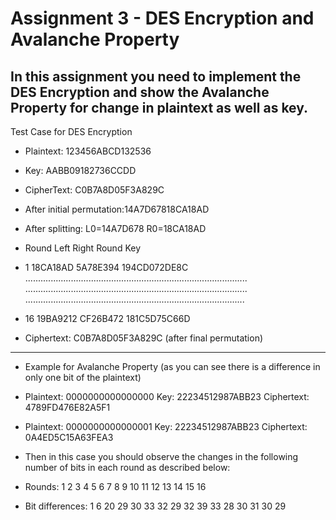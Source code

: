 # Assignment 3 - DES Encryption and Avalanche Property

## In this assignment you need to implement the DES Encryption and show the Avalanche Property for change in plaintext as well as key.

Test Case for DES Encryption

- Plaintext: 123456ABCD132536        
- Key: AABB09182736CCDD        
- CipherText: C0B7A8D05F3A829C


- After initial permutation:14A7D67818CA18AD
- After splitting: L0=14A7D678         R0=18CA18AD

- Round       Left                  Right                  Round Key

- 1          18CA18AD        5A78E394         194CD072DE8C
........................................................................................
........................................................................................
.......................................................................................
- 16         19BA9212        CF26B472         181C5D75C66D

- Ciphertext: C0B7A8D05F3A829C (after final permutation)
---------------------------------------------------------------------------------------------------------------------------------------------------



- Example for Avalanche Property (as you can see there is a difference in only one bit of the plaintext)
- Plaintext: 0000000000000000       Key: 22234512987ABB23    Ciphertext: 4789FD476E82A5F1

- Plaintext: 0000000000000001       Key: 22234512987ABB23    Ciphertext: 0A4ED5C15A63FEA3 


- Then in this case you should observe the changes in the following number of bits in each round as described below:
- Rounds:                 1    2    3     4    5    6    7    8    9    10    11    12    13    14    15    16
- Bit differences:     1   6   20   29  30  33  32  29  32  39    33    28     30    31    30    29